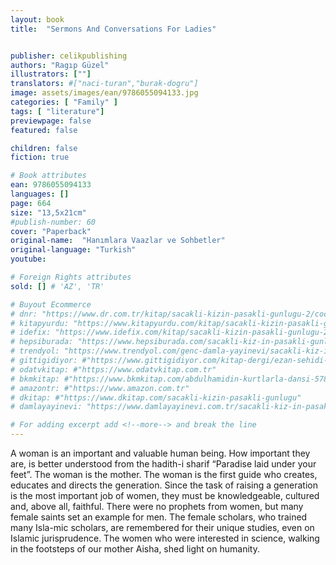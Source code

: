 ```yaml
---
layout: book
title:  "Sermons And Conversations For Ladies"


publisher: celikpublishing
authors: "Ragıp Güzel"
illustrators: [""]
translators: #["naci-turan","burak-dogru"]
image: assets/images/ean/9786055094133.jpg
categories: [ "Family" ]
tags: [ "literature"]
previewpage: false
featured: false

children: false
fiction: true

# Book attributes
ean: 9786055094133
languages: []
page: 664
size: "13,5x21cm"
#publish-number: 60
cover: "Paperback"
original-name:  "Hanımlara Vaazlar ve Sohbetler"
original-language: "Turkish"
youtube:

# Foreign Rights attributes
sold: [] # 'AZ', 'TR'

# Buyout Ecommerce
# dnr: "https://www.dr.com.tr/kitap/sacakli-kizin-pasakli-gunlugu-2/cocuk-ve-genclik/genclik-10-yas/roman-oyku/urunno=0001893059001"
# kitapyurdu: "https://www.kitapyurdu.com/kitap/sacakli-kizin-pasakli-gunlugu-2-/560122.html&filter_name=Sa%C3%A7akl%C4%B1+K%C4%B1z%27%C4%B1n+Pasakl%C4%B1+G%C3%BCnl%C3%BC%C4%9F%C3%BC+2"
# idefix: "https://www.idefix.com/kitap/sacakli-kizin-pasakli-gunlugu-2/cocuk-ve-genclik/genclik-10-yas/roman-oyku/urunno=0001893059001"
# hepsiburada: "https://www.hepsiburada.com/sacakli-kiz-in-pasakli-gunlugu-2-damla-yayinevi-p-HBV000012ER86"
# trendyol: "https://www.trendyol.com/genc-damla-yayinevi/sacakli-kiz-in-pasakli-gunlugu-2-p-54825777"
# gittigidiyor: #"https://www.gittigidiyor.com/kitap-dergi/ezan-sehidi-adnan-menderes_pdp_732728793"
# odatvkitap: #"https://www.odatvkitap.com.tr"
# bkmkitap: #"https://www.bkmkitap.com/abdulhamidin-kurtlarla-dansi-578226"
# amazontr: #"https://www.amazon.com.tr"
# dkitap: #"https://www.dkitap.com/sacakli-kizin-pasakli-gunlugu"
# damlayayinevi: "https://www.damlayayinevi.com.tr/sacakli-kiz-in-pasakli-gunlugu-2-bu-iste-bi-terslik-var"

# For adding excerpt add <!--more--> and break the line
---
```

A woman is an important and valuable human
being. How important they are, is better understood from the hadith-i sharif “Paradise laid under
your feet”.
The woman is the mother. The woman is the
first guide who creates, educates and directs the
generation. Since the task of raising a generation
is the most important job of women, they must be
knowledgeable, cultured and, above all, faithful.
There were no prophets from women, but many
female saints set an example for men.
The female scholars, who trained many Isla-mic
scholars, are remembered for their unique studies,
even on Islamic jurisprudence. The women who
were interested in science, walking in the footsteps
of our mother Aisha, shed light on humanity.
<!--more--> 

